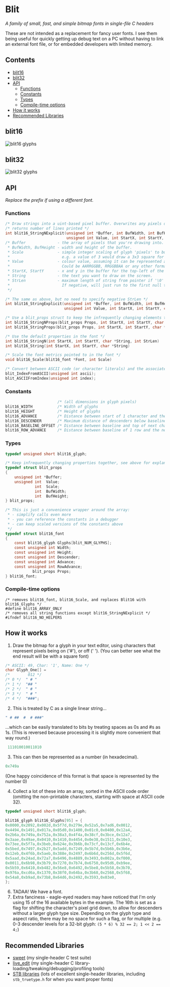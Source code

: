 # Blit
_A family of small, fast, and simple bitmap fonts in single-file C headers_

These are not intended as a replacement for fancy user fonts.
I see them being useful for quickly getting up debug text on a PC without having to link an external font file, or for embedded developers with limited memory.

## Contents
- [blit16](#blit16)
- [blit32](#blit32)
- [API](#api)
	- [Functions](#functions)
	- [Constants](#constants)
	- [Types](#types)
	- [Compile-time options](#compile-time-options)
- [How it works](#how-it-works)
- [Recommended Libraries](#recommended-libraries)

## blit16
![blit16 glyphs](img/blit16.png)

## blit32
![blit32 glyphs](img/blit32.png)

## API
_Replace the prefix if using a different font._

### Functions
``` c
/* Draw strings into a uint-based pixel buffer. Overwrites any pixels drawn to (no alpha). */
/* returns number of lines printed */
int blit16_StringNExplicit(unsigned int *Buffer, int BufWidth, int BufHeight, int Scale,
                           unsigned int Value, int StartX, int StartY, char *String, int StrLen);
/* Buffer              - the array of pixels that you're drawing into.
 * BufWidth, BufHeight - width and height of the buffer.
 * Scale               - simple integer scaling of glyph 'pixels' to buffer pixels.
 *                       e.g. a value of 3 would draw a 3x3 square for each 'pixel'.
 * Value               - colour value, assuming it can be represented as a uint.
 *                       Could be AARRGGBB, RRGGBBAA or any other formation.
 * StartX, StartY      - x and y in the buffer for the top-left of the glyph's bounding box.
 * String              - the text you want to draw on the screen.
 * StrLen              - maximum length of string from pointer if '\0' is not hit first.
 *                       If negative, will just run to the first null terminator.
 */

/* The same as above, but no need to specify negative StrLen */
int blit16_StringExplicit(unsigned int *Buffer, int BufWidth, int BufHeight, int Scale,
                          unsigned int Value, int StartX, int StartY, char *String)

/* Use a blit_props struct to keep the infrequently changing elements together */
int blit16_StringNProps(blit_props Props, int StartX, int StartY, char *String, int StrLen)
int blit16_StringProps(blit_props Props, int StartX, int StartY, char *String)

/* Use the default properties in the font */
int blit16_StringN(int StartX, int StartY, char *String, int StrLen)
int blit16_String(int StartX, int StartY, char *String)

/* Scale the font metrics pointed to in the font */
void blit16_Scale(blit16_font *Font, int Scale)

/* Convert between ASCII code (or character literals) and the associated glyph index. */
blit_IndexFromASCII(unsigned int ascii);
blit_ASCIIFromIndex(unsigned int index);
```

### Constants
``` c
                       /* (all dimensions in glyph pixels)                    */
blit16_WIDTH           /* Width of glyphs                                     */
blit16_HEIGHT          /* Height of glyphs                                    */
blit16_ADVANCE         /* Distance between start of 1 character and the next  */
blit16_DESCENDER       /* Maximum distance of descenders below baseline       */
blit16_BASELINE_OFFSET /* Distance between baseline and top of next character */
blit16_ROW_ADVANCE     /* Distance between baseline of 1 row and the next     */
```

### Types
``` c
typedef unsigned short blit16_glyph;

/* Keep infrequently changing properties together, see above for explanations */
typedef struct blit_props
{
	unsigned int *Buffer;
	unsigned int  Value;
	         int  Scale;
	         int  BufWidth;
	         int  BufHeight;
} blit_props;

/* This is just a convenience wrapper around the array:
 * - simplify calls even more
 * - you can reference the constants in a debugger
 * - can keep scaled versions of the constants above
 */
typedef struct blit16_font
{
	const blit16_glyph Glyphs[blit_NUM_GLYPHS];
	const unsigned int Width;
	const unsigned int Height;
	const unsigned int Descender;
	const unsigned int Advance;
	const unsigned int RowAdvance;
	        blit_props Props;
} blit16_font;
```

### Compile-time options
```
/* removes blit16_font, blit16_Scale, and replaces Blit16 with blit16_Glyphs */
#define blit16_ARRAY_ONLY
/* removes all string functions except blit16_StringNExplicit */
#ifndef blit16_NO_HELPERS
```

## How it works 
1) Draw the bitmap for a glyph in your text editor, using characters that represent pixels being on ('#'), or off (' ').
(You can better see what the end result will be with a square font)
``` c
/* ASCII: 49, Char: '1', Name: One */
char Glyph_One[] =
/*        012 */
/* 0 */  " # "
/* 1 */  "## "
/* 2 */  " # "
/* 3 */  " # "
/* 4 */  "###";
```
2) This is treated by C as a single linear string...
``` c
" # ##  #  # ###"
```
...which can be easily translated to bits by treating spaces as 0s and #s as 1s.
(This is reversed because processing it is slightly more convenient that way round.)
``` c
 111010010011010
```
3) This can then be represented as a number (in hexadecimal).
``` c
0x749a
```
(One happy coincidence of this format is that space is represented by the number 0)

4) Collect a lot of these into an array, sorted in the ASCII code order (omitting the non-printable characters, starting with space at ASCII code 32).
``` c
typedef unsigned short blit16_glyph;

blit16_glyph blit16_Glyphs[95] = {
0x0000,0x2092,0x002d,0x5f7d,0x279e,0x52a5,0x7ad6,0x0012,
0x4494,0x1491,0x017a,0x05d0,0x1400,0x01c0,0x0400,0x12a4,
0x2b6a,0x749a,0x752a,0x38a3,0x4f4a,0x38cf,0x3bce,0x12a7,
0x3aae,0x49ae,0x0410,0x1410,0x4454,0x0e38,0x1511,0x10e3,
0x73ee,0x5f7a,0x3beb,0x624e,0x3b6b,0x73cf,0x13cf,0x6b4e,
0x5bed,0x7497,0x2b27,0x5add,0x7249,0x5b7d,0x5b6b,0x3b6e,
0x12eb,0x4f6b,0x5aeb,0x388e,0x2497,0x6b6d,0x256d,0x5f6d,
0x5aad,0x24ad,0x72a7,0x6496,0x4889,0x3493,0x002a,0xf000,
0x0011,0x6b98,0x3b79,0x7270,0x7b74,0x6750,0x95d6,0xb9ee,
0x5b59,0x6410,0xb482,0x56e8,0x6492,0x5be8,0x5b58,0x3b70,
0x976a,0xcd6a,0x1370,0x38f0,0x64ba,0x3b68,0x2568,0x5f68,
0x54a8,0xb9ad,0x73b8,0x64d6,0x2492,0x3593,0x03e0,
};

```
6) TADAA! We have a font.
7) Extra fanciness - eagle-eyed readers may have noticed that I'm only using 15 of the 16 available bytes in the example.
The 16th is set as a flag for shifting the character's pixel grid down, to allow for descenders without a larger glyph type size.
Depending on the glyph type and aspect ratio, there may be no space for such a flag, or for multiple (e.g. 0-3 descender levels for a 32-bit glyph: `(5 * 6) % 32 == 2; 1 << 2 == 4;`)

## Recommended Libraries
- [sweet](https://github.com/azmr/sweet) (my single-header C test suite)
- [live_edit](https://github.com/azmr/live_edit) (my single-header C library-loading/tweaking/debugging/profiling tools)
- [STB libraries](https://github.com/nothings/stb) (lots of excellent single-header libraries, including `stb_truetype.h` for when you want proper fonts)
